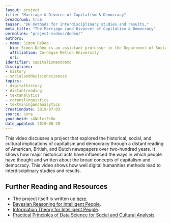 ```yaml
---
layout: project
title: "Marriage & Divorce of Capitalism & Democracy"
breadcrumb: true
teaser: "DH methods for interdisciplinary studies and results."
meta_title: "The Marriage (and Divorce) of Capitalism & Democracy"
permalink: "project-videos/dedeo/"
authors:
- name: Simon DeDeo
  bio: Simon DeDeo is an assistant professor in the Department of Social and Decision Sciences, and external faculty at the Santa Fe Institute. He leads the Laboratory for Social Minds.
  affiliation: Carnegie Mellon University
  uri:
identifier: capitalismanddemo
disciplines:
- history
- socialanddecisionsciences
topics:
- digitalhistory
- distantreading
- textanalytics
- corpuslinguistics
- textminingandanalytics
creationdate: 2019-07-03
source: core
youtubeid: sXNblxiZc8o
date_updated: 2019-08-29
---
```



This video discusses a project that explored the historical, social, and cultural implications of capitalism and democracy through a distant reading of American, British, and Dutch newspapers over two-hundred years. It shows how major historical acts have influenced the ways in which people have thought and written about the broad concepts of capitalism and democracy. This video shows how well digital humanities methods lead to interdisciplinary studies and results.

## Further Reading and Resources
  - The project itself is written up [here](https://blog.oup.com/2017/04/capitalism-democracy-newspaper-coverage/).
  - [Bayesian Reasoning for Intelligent People](http://santafe.edu/~simon/br.pdf).
  - [Information Theory for Intelligent People](http://santafe.edu/~simon/br.pdf).
  - [Practical Principles of Data Science for Social and Cultural Analysis](/assets/files/DeDeoPracticalPrinciplesofData.pdf).
